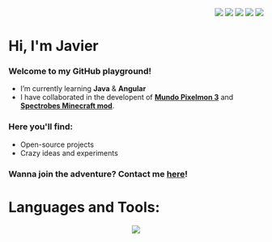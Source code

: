 <p align="right">
  <a href="https://twitter.com/jvprz__"><img src="https://skillicons.dev/icons?i=twitter"/></a>
  <a href="https://linkedin.com/in/jvprz"><img src="https://skillicons.dev/icons?i=linkedin"/></a>
  <a href="https://stackoverflow.com/users/13748819/jprimee"><img src="https://skillicons.dev/icons?i=stackoverflow"/></a>
  <a href="https://instagram.com/jvprz_"><img src="https://skillicons.dev/icons?i=instagram"/></a>
  <a href="https://discord.gg/JPrimee#3974"><img src="https://skillicons.dev/icons?i=discord"/></a>
</p>

<h1>Hi, I'm Javier</h1>
<h3>Welcome to my GitHub playground!</h3>


- I’m currently learning **Java** & **Angular**
- I have collaborated in the developent of <a href="https://github.com/Mundo-Pixelmon">**Mundo Pixelmon 3**</a> and <a href="https://www.curseforge.com/minecraft/mc-mods/spectrobes-mod">**Spectrobes Minecraft mod**</a>.

<h3>Here you'll find:</h3>

- Open-source projects 
- Crazy ideas and experiments

<h3>Wanna join the adventure? Contact me <a href="mailto:javierpsantos99@gmail.com">here</a>!</h3>

<h1>Languages and Tools:</h3>
<p align="center">
  <a href="#">
    <img src="https://skillicons.dev/icons?i=java,spring,php,laravel,mysql,html,css,bootstrap,angular,javascript,photoshop,illustrator,git,postman" />
  </a>
</p>
